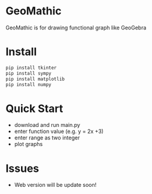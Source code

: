 # GeoMathic
GeoMathic is for drawing functional graph like GeoGebra

# Install
```python
pip install tkinter
pip install sympy
pip install matplotlib
pip install numpy
```
# Quick Start
- download and run main.py
- enter function value (e.g. y = 2x +3)
- enter range as two integer
- plot graphs

# Issues
- Web version will be update soon!
